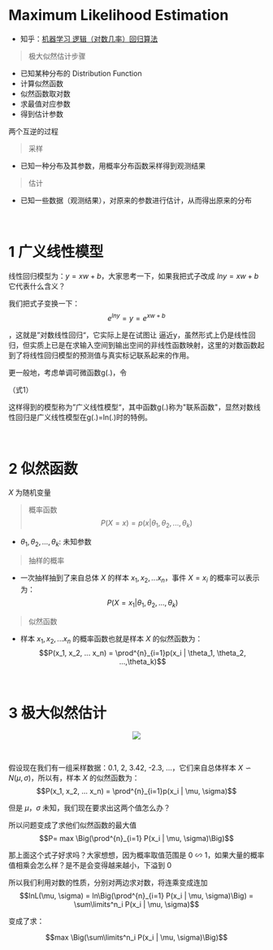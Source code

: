&emsp;
# Maximum Likelihood Estimation
- 知乎：[机器学习 逻辑（对数几率）回归算法](https://zhuanlan.zhihu.com/p/416281720)
>极大似然估计步骤
- 已知某种分布的 Distribution Function
- 计算似然函数
- 似然函数取对数
- 求最值对应参数
- 得到估计参数


两个互逆的过程
>采样
- 已知一种分布及其参数，用概率分布函数采样得到观测结果
>估计
- 已知一些数据（观测结果），对原来的参数进行估计，从而得出原来的分布


&emsp;
# 1 广义线性模型

线性回归模型为：$y = xw + b$，大家思考一下，如果我把式子改成 $lny = xw + b$ 它代表什么含义？

我们把式子变换一下：
$$e^{lny} = y = e^{xw + b}$$

，这就是”对数线性回归“，它实际上是在试图让 
 逼近y，虽然形式上仍是线性回归，但实质上已是在求输入空间到输出空间的非线性函数映射，这里的对数函数起到了将线性回归模型的预测值与真实标记联系起来的作用。

更一般地，考虑单调可微函数g(.)，令

 （式1）

这样得到的模型称为”广义线性模型“，其中函数g(.)称为"联系函数"，显然对数线性回归是广义线性模型在g(.)=ln(.)时的特例。





&emsp;
# 2 似然函数
$X$ 为随机变量
>概率函数
$$P(X=x) = p(x | \theta_1, \theta_2, ...,\theta_k)$$
- $\theta_1, \theta_2, ...,\theta_k$: 未知参数


>抽样的概率
- 一次抽样抽到了来自总体 $X$ 的样本 $x_1, x_2, ... x_n$，事件 $X=x_i$ 的概率可以表示为：
$$P(X=x_1 | \theta_1, \theta_2, ...,\theta_k)$$

>似然函数
- 样本 $x_1, x_2, ... x_n$ 的概率函数也就是样本 $X$ 的似然函数为：
$$P(x_1, x_2, ... x_n) = \prod^{n}_{i=1}p(x_i | \theta_1, \theta_2, ...,\theta_k)$$



&emsp;
# 3 极大似然估计

<div align=center>
    <image src='imgs/normalDist.png' >
</div>

&emsp;

假设现在我们有一组采样数据：0.1, 2, 3.42, -2.3, ...，它们来自总体样本 $X\backsim N(\mu, \sigma)$，所以有，样本 $X$ 的似然函数为：
$$P(x_1, x_2, ... x_n) = \prod^{n}_{i=1}p(x_i | \mu, \sigma)$$

但是 $\mu，\sigma$ 未知，我们现在要求出这两个值怎么办？

所以问题变成了求他们似然函数的最大值
$$P= max \Big(\prod^{n}_{i=1} P(x_i | \mu, \sigma)\Big)$$

那上面这个式子好求吗？大家想想，因为概率取值范围是 $0\backsim 1$，如果大量的概率值相乘会怎么样？是不是会变得越来越小，下溢到 $0$

所以我们利用对数的性质，分别对两边求对数，将连乘变成连加
$$lnL(\mu, \sigma)  = ln\Big(\prod^{n}_{i=1} P(x_i | \mu, \sigma)\Big) = \sum\limits^n_i P(x_i | \mu, \sigma)$$

变成了求：

$$max \Big(\sum\limits^n_i P(x_i | \mu, \sigma)\Big)$$


